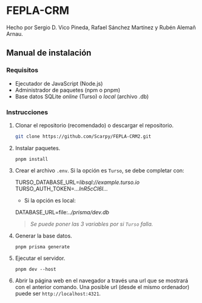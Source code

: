 # FEPLA-CRM

Hecho por Sergio D. Vico Pineda, Rafael Sánchez Martínez y Rubén Alemañ Arnau.

## Manual de instalación

### Requisitos

- Ejecutador de JavaScript (Node.js)
- Administrador de paquetes (npm o pnpm)
- Base datos SQLite _online_ (Turso) o _local_ (archivo .db)

### Instrucciones

1. Clonar el repositorio (recomendado) o descargar el repositorio.

    ```bash
    git clone https://github.com/Scarpy/FEPLA-CRM2.git
    ```

2. Instalar paquetes.

    ```pnpm
    pnpm install
    ```

3. Crear el archivo `.env`. Si la opción es `Turso`, se debe completar con:

    TURSO_DATABASE_URL=_libsql://example.turso.io_  
    TURSO_AUTH_TOKEN=_...InR5cCI6I..._

    - Si la opción es local:

    DATABASE_URL=file:_../prisma/dev.db_

    > _Se puede poner las 3 variables por si `Turso` falla._

4. Generar la base datos.

    ```pnpm
    pnpm prisma generate
    ```

5. Ejecutar el servidor.

    ```pnpm
    pnpm dev --host
    ```

6. Abrir la página web en el navegador a través una url que se mostrará con el anterior comando. Una posible url (desde el mismo ordenador) puede ser `http://localhost:4321`.
